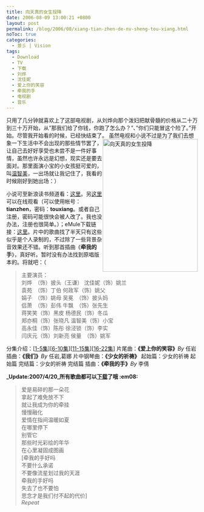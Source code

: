 ```yaml
---
title: 向天真的女生投降
date: 2006-08-09 13:00:21 +0800
layout: post
permalink: /blog/2006/08/xiang-tian-zhen-de-nv-sheng-tou-xiang.html
noToc: true
categories:
  - 景彡 | Vision
tags:
  - Download
  - TV
  - 下载
  - 刘烨
  - 沈佳妮
  - 爱上你的笑容
  - 牵我的手
  - 电视剧
  - 音乐
---
```

只用了几分钟就喜欢上了这部电视剧，从刘烨向那个泼妇把献骨髓的价格从二十万到三十万开始，从&#8221;那我们给了你钱，你跑了怎么办？&#8221;、&#8221;你们只能冒这个险了。&#8221;开始。尽管我开始看的时候，已经快结束了。<img src="{{ site.JB.STATIC_PATH }}/images/tianzhen.jpg" style="width: 250px; height: 350px; float: right;" title="向天真的女生投降" alt="向天真的女生投降" />
虽然电视和小说不过是为了我们去想象一下生活中不会出现的那些情节罢了，让自己去好好享受也未尝不是一件好事情，虽然也许永远是幻想，现实还是要去面对。那里面演小宝的小女孩挺可爱的，叫[温智美](http://blog.sina.com.cn/u/1219450272 "温智美的新浪Blog")，一出场就让我记住了，我看的时候刚好到她出场：）

小说可至新浪读书频道看：[这里](http://book.sina.com.cn/nzt/lit/1105419875_touxiang/index.shtml "向天真的女生投降_读书频道_新浪网")。另[这里](http://www.xxyst.com/V/48.htm "小小影视厅")可以在线观看（可以使用帐号：**tianzhen**，密码：**touxiang**。或者自己注册，密码可能很快会被人改了。我也没办法，注册也很简单。）；eMule下载链接：[这里](http://lib.verycd.com/2006/04/29/0000100926.html "VeryCD")。片中的歌曲找了半天只有这些似乎是个人录制的，不过除了一些背景杂音效果还不错。听到那首插曲《**牵我的手**》，真好听。暂时没有办法找到原唱版本的。将就吧：（

> 主要演员：  
> 刘烨　（饰）披头（王谦） 沈佳妮（饰）姚兰  
> 袁苑　（饰）丁伯 何政军（饰）姚父  
> 娟子　（饰）姚母 吴冕　（饰）披头妈  
> 侣萧　（饰）彭伟 牛飘　（饰）张先生  
> 蒋笑笑（饰）黑皮 杨德民（饰）冬瓜  
> 郑亦桐（饰）张晓凡 温智美（饰）小宝  
> 高永佳（饰）陈彤 徐泾锁（饰）李实  
> 闫庆元（饰）刘新亮 侯量　（饰）姚军

分集介绍：[[1-5集](http://ent.sina.com.cn/v/2006-07-28/21211177186.html "向天真的女生投降")][[6-10集](http://ent.sina.com.cn/v/2006-07-28/21221177187.html "向天真的女生投降")][[11-15集](http://ent.sina.com.cn/v/2006-07-28/21231177188.html "向天真的女生投降")][[16-22集](http://ent.sina.com.cn/v/2006-07-28/21231177189.html "向天真的女生投降")]
片尾曲：**《爱上你的笑容》**_By_ 任岩
插曲：**《我们》**_By_ 任岩,葛娜
片中钢琴曲：**《少女的祈祷》**
起始篇：少女的祈祷 起始篇
完结篇：少女的祈祷 完结篇
插曲：**《牵我的手》**_By_ 李倩

**_Update:2007/4/20_所有歌曲都可以[下载](http://www.box.net/public/0xnteqex9f "向天真的女生投降")了哦 :em08:**

> 爱是易碎的那一朵花  
> 拿起了难免放不下  
> 就让我成为你的牵挂  
> 慢慢融化  
> 爱情在指间温暖如夏  
> 在哪里停下  
> 别管它  
> 那些时光彩绘的年华  
> 在心里凝固成图画  
> [牵我的手好吗  
> 不要什么承诺  
> 不要像流星划过我的天涯  
> 牵我的手好吗  
> 失去了也不要怕  
> 思念才是我们付不起的代价]  
> _Repeat_
